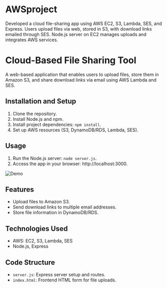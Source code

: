 # AWSproject
Developed a cloud file-sharing app using AWS EC2, S3, Lambda, SES, and Express. Users upload files via web, stored in S3, with download links emailed through SES. Node.js server on EC2 manages uploads and integrates AWS services.

# Cloud-Based File Sharing Tool

A web-based application that enables users to upload files, store them in Amazon S3, and share download links via email using AWS Lambda and SES.

## Installation and Setup

1. Clone the repository.
2. Install Node.js and npm.
3. Install project dependencies: `npm install`.
4. Set up AWS resources (S3, DynamoDB/RDS, Lambda, SES).

## Usage

1. Run the Node.js server: `node server.js`.
2. Access the app in your browser: http://localhost:3000.

![Demo](demo.gif)

## Features

- Upload files to Amazon S3.
- Send download links to multiple email addresses.
- Store file information in DynamoDB/RDS.

## Technologies Used

- AWS: EC2, S3, Lambda, SES
- Node.js, Express

## Code Structure

- `server.js`: Express server setup and routes.
- `index.html`: Frontend HTML form for file uploads.
